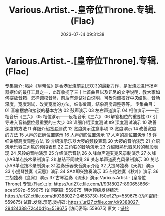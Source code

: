 ﻿---
title: Various.Artist.-.皇帝位Throne.专辑.(Flac)
date: 2023-07-24 09:31:38
categories: 试音碟、非卖品、发烧碟
tags: 华语中文
---
# Various.Artist.-.[皇帝位Throne].专辑.(Flac)

专集简介:
唱片《皇帝位》是香港发烧前辈LEO冯的最新力作，是发烧友进行扬声器摆位的最好工具之一，此碟收揽了三十七首曲目以及详尽的文字说明，教大家如何摆放音箱，怎样调校音场，前后有测试对白说明，可教你调校好中央结象，音场深度，宽度测试，改变宽度的方法，结象微调，结象高度调整等等。
专集曲目：
01 音箱摆放和接驳的基本方法
02 鼓声演示
03 左右声道演示
04 相位演示——正相音乐《三六》
05 相位演示——反相音乐《三六》
06 解答相位的重要性
07 引导进入音箱摆位最重要的三大步
08 详细介绍深度测试
09 深度测试演示
10 改善深度的方法
11 详细介绍宽度测试
12 宽度演示注意事项
13 宽度演示
14 改善宽度的方法
15 人声的正确位置演示
16 人声的底位置演示
17 人声的高位置演示
18 详细讲解高度调整方法
19 介绍演示乐器大锣的频段表现
20 大锣的音响演示
21 介绍演示乐器三角铁的频段表现
22 三角铁的音响演示
23 介绍眼熟乐器风铃的频段表现
24 风铃的音响演示
25 介绍演示音轨
26 久峰单声道麦克风录制演示
27 久峰小AB单点技术录制演示
28 总结不同效果
29 关芯单声道麦克风录制演示
30 关芯小AB单点技术录制演示
31 独奏乐器录音演示介绍
32 大提琴独奏《天鹅》演示
33 小提琴独奏《沉思》演示
34 SAX即兴独奏演示
35 吉他独奏《秋叶》演示
36 二胡独奏《良宵》演示
37 古琴独奏《流水》演示
Various.Artist.-.[皇帝位Throne].专辑.(Flac).zip: https://url27.ctfile.com/f/9388027-890658666-aceb59?p=559675
(访问密码: 559675)
明达顶级发烧精选: https://url27.ctfile.com/d/9388027-24653730-f50e92?p=559675
(访问密码: 559675)
试音.发烧.示范.煲机碟: https://url27.ctfile.com/d/9388027-29424388-72c40d?p=559675
(访问密码: 559675)
原文：[链接](https://blog.sina.com.cn/s/blog_1647c7e76010312tj.html)